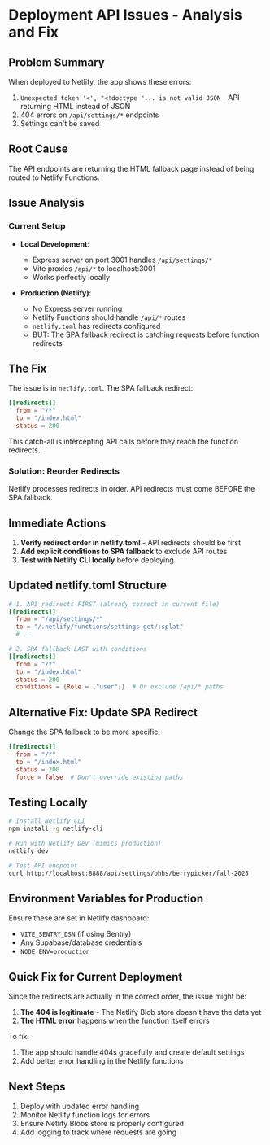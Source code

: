# Deployment API Issues - Analysis and Fix

## Problem Summary
When deployed to Netlify, the app shows these errors:
1. `Unexpected token '<', "<!doctype "... is not valid JSON` - API returning HTML instead of JSON
2. 404 errors on `/api/settings/*` endpoints
3. Settings can't be saved

## Root Cause
The API endpoints are returning the HTML fallback page instead of being routed to Netlify Functions.

## Issue Analysis

### Current Setup
- **Local Development**:
  - Express server on port 3001 handles `/api/settings/*`
  - Vite proxies `/api/*` to localhost:3001
  - Works perfectly locally

- **Production (Netlify)**:
  - No Express server running
  - Netlify Functions should handle `/api/*` routes
  - `netlify.toml` has redirects configured
  - BUT: The SPA fallback redirect is catching requests before function redirects

## The Fix

The issue is in `netlify.toml`. The SPA fallback redirect:
```toml
[[redirects]]
  from = "/*"
  to = "/index.html"
  status = 200
```

This catch-all is intercepting API calls before they reach the function redirects.

### Solution: Reorder Redirects

Netlify processes redirects in order. API redirects must come BEFORE the SPA fallback.

## Immediate Actions

1. **Verify redirect order in netlify.toml** - API redirects should be first
2. **Add explicit conditions to SPA fallback** to exclude API routes
3. **Test with Netlify CLI locally** before deploying

## Updated netlify.toml Structure

```toml
# 1. API redirects FIRST (already correct in current file)
[[redirects]]
  from = "/api/settings/*"
  to = "/.netlify/functions/settings-get/:splat"
  # ...

# 2. SPA fallback LAST with conditions
[[redirects]]
  from = "/*"
  to = "/index.html"
  status = 200
  conditions = {Role = ["user"]}  # Or exclude /api/* paths
```

## Alternative Fix: Update SPA Redirect

Change the SPA fallback to be more specific:
```toml
[[redirects]]
  from = "/*"
  to = "/index.html"
  status = 200
  force = false  # Don't override existing paths
```

## Testing Locally

```bash
# Install Netlify CLI
npm install -g netlify-cli

# Run with Netlify Dev (mimics production)
netlify dev

# Test API endpoint
curl http://localhost:8888/api/settings/bhhs/berrypicker/fall-2025
```

## Environment Variables for Production

Ensure these are set in Netlify dashboard:
- `VITE_SENTRY_DSN` (if using Sentry)
- Any Supabase/database credentials
- `NODE_ENV=production`

## Quick Fix for Current Deployment

Since the redirects are actually in the correct order, the issue might be:

1. **The 404 is legitimate** - The Netlify Blob store doesn't have the data yet
2. **The HTML error** happens when the function itself errors

To fix:
1. The app should handle 404s gracefully and create default settings
2. Add better error handling in the Netlify functions

## Next Steps

1. Deploy with updated error handling
2. Monitor Netlify function logs for errors
3. Ensure Netlify Blobs store is properly configured
4. Add logging to track where requests are going